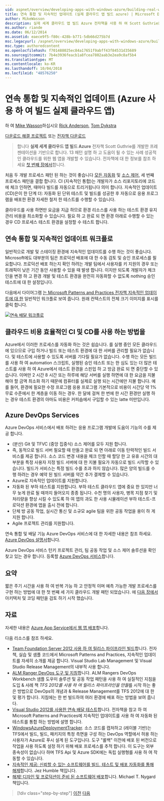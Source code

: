 ```yaml
---
uid: aspnet/overview/developing-apps-with-windows-azure/building-real-world-cloud-apps-with-windows-azure/continuous-integration-and-continuous-delivery
title: 연속 통합 및 지속적인 업데이트 (실제 클라우드 앱 빌드 azure) | Microsoft Docs
author: MikeWasson
description: 실제 세계 클라우드 앱 빌드 Azure 전자책을 사용 하 여 Scott Guthrie를 개발한 프레젠테이션을 기반으로 합니다. 13 패턴과 그을 수 있는 방법을 설명 하는 중...
ms.author: riande
ms.date: 06/12/2014
ms.assetid: eaece9f5-f80c-428b-b771-5db66d275b7d
msc.legacyurl: /aspnet/overview/developing-apps-with-windows-azure/building-real-world-cloud-apps-with-windows-azure/continuous-integration-and-continuous-delivery
msc.type: authoredcontent
ms.openlocfilehash: f701488025ec84a17651f9abff43f84531d35689
ms.sourcegitcommit: 7b4e3936feacb1a8fcea7802aab3e2ea9c8af5b4
ms.translationtype: MT
ms.contentlocale: ko-KR
ms.lasthandoff: 10/04/2018
ms.locfileid: "48576250"
---
```

<a name="continuous-integration-and-continuous-delivery-building-real-world-cloud-apps-with-azure"></a>연속 통합 및 지속적인 업데이트 (Azure 사용 하 여 빌드 실제 클라우드 앱)
====================
하 여 [Mike Wasson](https://github.com/MikeWasson)하십시오 [Rick Anderson]((https://twitter.com/RickAndMSFT)), [Tom Dykstra](https://github.com/tdykstra)

[다운로드 해결 프로젝트](http://code.msdn.microsoft.com/Fix-It-app-for-Building-cdd80df4) 또는 [전자책 다운로드](http://blogs.msdn.com/b/microsoft_press/archive/2014/07/23/free-ebook-building-cloud-apps-with-microsoft-azure.aspx)

> 합니다 **실제 세계 클라우드 앱 빌드 Azure** 전자책 Scott Guthrie를 개발한 프레젠테이션을 기반으로 합니다. 13 패턴 설명 하 고 도움이 될 수 있는 사례 성공적인 클라우드를 위한 웹 앱을 개발할 수 있습니다. 전자책에 대 한 정보를 참조 하세요 [첫 번째 장에서](introduction.md)합니다.


처음 두 개발 프로세스 패턴 된 하는 것이 좋습니다 [모든 자동화](automate-everything.md) 및 [소스 제어](source-control.md), 세 번째 프로세스 패턴을 결합 합니다. CI (지속적인 통합)는 개발자가 소스 리포지토리에 코드에 체크 인하면, 때마다 빌드를 자동으로 트리거됩니다 의미 합니다. 지속적인 업데이트 (CD)은이 한 단계 더: 자동화 된 단위 테스트 및 빌드를 성공한 후 자동으로 응용 프로그램을 배포한 환경 자세한 철저 한 테스트를 수행할 수 있습니다.

클라우드를 사용 하면만 요금을 지급 하므로 환경 리소스를 사용 하는 테스트 환경 유지 관리 비용을 최소화할 수 있습니다. 필요 하 고 완료 되 면 환경 아래로 수행할 수 있는 경우 CD 프로세스 테스트 환경을 설정할 수 테스트 합니다.

## <a name="continuous-integration-and-continuous-delivery-workflow"></a>연속 통합 및 지속적인 업데이트 워크플로

일반적으로 개발 및 스테이징 환경에 지속적인 업데이트를 수행 하는 것이 좋습니다. Microsoft에도 대부분의 팀은 프로덕션 배포에 대 한 수동 검토 및 승인 프로세스를 필요합니다. 프로덕션 배포 하는지 확인 하려는 개발 팀에서 사용자를 키 지원의 경우 또는 트래픽이 낮은 기간 동안 사용할 수 있을 때 발생 합니다. 이지만 되도록 개발자가 체크 인을 변경 하 고 환경 개발 및 테스트 환경을 완전히 자동화할 수 없도록 nothing 승인 테스트에 대 한 설정입니다.

다음에서 다이어그램 [는 Microsoft Patterns and Practices 전자책 지속적인 업데이트에 대 한](http://aka.ms/ReleasePipeline) 일반적인 워크플로 보여 줍니다. 원래 컨텍스트의 전체 크기 이미지를 표시를 클릭 합니다.

[![연속 배달 워크플로](continuous-integration-and-continuous-delivery/_static/image1.png)](https://msdn.microsoft.com/library/dn449955.aspx)

## <a name="how-the-cloud-enables-cost-effective-ci-and-cd"></a>클라우드 비용 효율적인 CI 및 CD를 사용 하는 방법을

Azure에서 이러한 프로세스를 자동화 하는 것은 쉽습니다. 를 실행 중인 모든 클라우드에 있으므로 구입 하거나 빌드 또는 테스트 환경에 대 한 서버를 관리할 필요가 없습니다. 및 테스트에 사용할 수 있도록 서버를 기다릴 필요가 없습니다. 수행 하는 모든 빌드를 사용 하 여 automation 스크립트, 실행된 승인 테스트 또는 한 심도 있는 더 많은 테스트를 사용 하 여 Azure에서 테스트 환경을 스핀업 하 고 방금 완료 되 면 중단할 수 있습니다. 이며만 2 시간 8 시간 또는 하루에 해당 서버를 실행 하면에 대 한 요금을 지불 해야 할 금액 최소화 하기 때문에 컴퓨터를 실제로 실행 되는 시간에만 지불 합니다. 예를 들어, 환경에 필요한 수정 프로그램 응용 프로그램 기본적으로 비용이 시간당 약 1% 무료 수준에서 한 계층을 이동 하는 경우. 한 달에 걸쳐 한 번에 한 시간 환경만 실행 하는 경우 테스트 환경의 아마도 비용은 커피숍에서 구입할 수 있는 latte 미만입니다.

## <a name="azure-devops-services"></a>Azure DevOps Services 

Azure DevOps 서비스에서 배포 하려는 응용 프로그램 개발에 도움이 기능의 수를 제공 합니다.

- (분산) Git 및 TFVC (중앙 집중식) 소스 제어를 모두 지원 합니다.
- 즉, 동적으로 빌드 서버 필요할 때 만들고 완료 되 면 아래로 이동 탄력적인 빌드 서비스를 제공 합니다. 소스 코드 변경 내용을 체크 인할 때 할당 한 고 유휴 시간의 대부분을 특정 사용자 지정 빌드 서버에 대 한 지불 필요가 자동으로 빌드 시작할 수 있습니다. 빌드가 서비스는 특정 빌드 수를 초과 하지 않습니다. 많은 양의 빌드를 수행 하려는 경우 예약 된 빌드 서버를 약간 추가 결제할 수 있습니다.
- Azure로 지속적인 업데이트를 지원합니다.
- 자동화 된 부하 테스트를 지원합니다. 부하 테스트 클라우드 앱에 중요 한 있지만 너무 늦게 완료 될 때까지 들어오지 종종 됩니다. 수천 명의 사용자, 병목 지점 찾기 및 처리량을 향상 시킬 수 있도록 하 여 앱의 과도 한 사용 시뮬레이션 부하 테스트-프로덕션 환경에 앱을 출시 전에 합니다.
- 단체 방 공동 작업, 실시간 통신 및 소규모 agile 팀을 위한 공동 작업을 용이 하 게 지원 합니다.
- Agile 프로젝트 관리를 지원합니다.


연속 통합 및 배달 기능 Azure DevOps 서비스에 대 한 자세한 내용은 참조 하세요. [Azure DevOps 설명서](/azure/devops/index)합니다.

Azure DevOps 서비스 턴키 프로젝트 관리, 팀 공동 작업 및 소스 제어 솔루션을 확인 찾고 있는 경우 합니다. 등록할 [Azure DevOps 서비스](https://dev.azure.com/)합니다.

## <a name="summary"></a>요약

짧은 주기 시간을 사용 하 여 반복 가능 하 고 안정적 이며 예측 가능한 개발 프로세스를 구현 하는 방법에 대 한 첫 번째 세 가지 클라우드 개발 패턴 되었습니다. 에 [다음 장에서](web-development-best-practices.md) 아키텍처 및 코딩 패턴을 검토 하기 시작 했습니다.

## <a name="resources"></a>자료

자세한 내용은 [Azure App Service에서 웹 앱 배포](https://azure.microsoft.com/documentation/articles/web-sites-deploy/)합니다.

다음 리소스를 참조 하세요.

- [Team Foundation Server 2012 사용 하 여 릴리스 파이프라인 빌드](http://aka.ms/ReleasePipeline)합니다. 전자책, 실습 및 샘플 코드에서 Microsoft Patterns and Practices, 지속적인 업데이트를 자세히 소개를 제공 합니다. Visual Studio Lab Management 및 Visual Studio Release Management의 내부적 사용 합니다.
- [ALM Ranger DevOps 도구 및 지침](https://aka.ms/vsarsolutions/)합니다. ALM Rangers DevOps Workbench 샘플 도우미 솔루션 및 공동 작업 패턴을 사용 하 여 실질적인 지침을 도입 &amp; 사례 책 *TFS 2012를 사용 하 여 릴리스 파이프라인을 만들*를 시작 하는 좋은 방법으로 DevOps의 개념과 &amp; Release Management를 TFS 2012에 대 한 및 평가 합니다. 지침에는 한 번 빌드하여 여러 환경에 배포 하는 방법을 보여 줍니다.
- [Visual Studio 2012를 사용한 연속 배달 테스트](https://msdn.microsoft.com/library/jj159345.aspx)합니다. 전자책을 참고 하 여 Microsoft Patterns and Practices에 지속적인 업데이트를 사용 하 여 자동화 된 테스트를 통합 하는 방법에 설명 합니다.
- [WindowsAzureDeploymentTracker](https://github.com/RyanTBerry/WindowsAzureDeploymentTracker). 소스 코드를 캡처하고 (레이블 기반)는 TFS에서 빌드, 빌드, 패키지의 특정 측면을 구성 하는 DevOps 역할에서 허용 하는 사용자가 Azure로 푸시 설계 된 도구입니다. 도구 "롤백" 이전에 배포 된 버전으로 작업을 사용 하도록 설정 하기 위해 배포 프로세스를 추적 합니다. 이 도구는 외부 종속성이 없습니다 하며 TFS Api 및 Azure SDK에는 독립 실행형를 사용 하 여 작동할 수 있습니다.
- [지속적인 제공: 신뢰할 수 있는 소프트웨어를 빌드, 테스트 및 배포 자동화를 통해 해제](https://www.amazon.com/Continuous-Delivery-Deployment-Automation-Addison-Wesley/dp/0321601912/ref=sr_1_1?s=books&amp;ie=UTF8&amp;qid=1377126361)합니다. Jez Humble 책입니다.
- [해제! 디자인 및 프로덕션이 준비 된 소프트웨어 배포](https://www.amazon.com/Release-It-Production-Ready-Pragmatic-Programmers/dp/0978739213)합니다. Michael T. Nygard 책입니다.

> [!div class="step-by-step"]
> [이전](source-control.md)
> [다음](web-development-best-practices.md)
